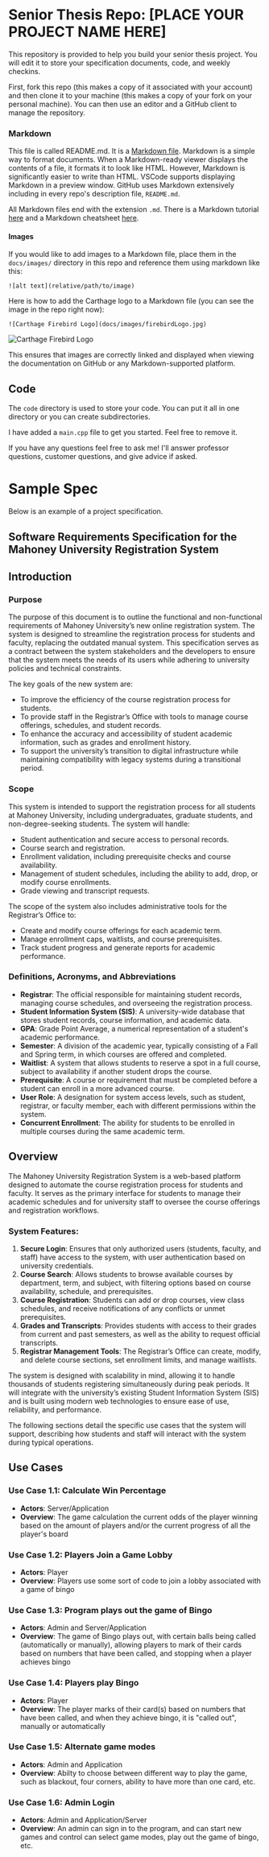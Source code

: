 # Senior Thesis Repo: [PLACE YOUR PROJECT NAME HERE]
This repository is provided to help you build your senior thesis project. You will edit it to store your specification documents, code, and weekly checkins.

First, fork this repo (this makes a copy of it associated with your account) and then clone it to your machine (this makes a copy of your fork on your personal machine). You can then use an editor and a GitHub client to manage the repository.

### Markdown
This file is called README.md. It is a [Markdown file](https://en.wikipedia.org/wiki/Markdown). Markdown is a simple way to format documents. When a Markdown-ready viewer displays the contents of a file, it formats it to look like HTML. However, Markdown is significantly easier to write than HTML. VSCode supports displaying Markdown in a preview window. GitHub uses Markdown extensively including in every repo's description file, ```README.md```.

All Markdown files end with the extension ```.md```. There is a Markdown tutorial [here](https://www.markdowntutorial.com/) and a Markdown cheatsheet [here](https://www.markdownguide.org/cheat-sheet/).

#### Images
If you would like to add images to a Markdown file, place them in the ```docs/images/``` directory in this repo and reference them using markdown like this:

```
![alt text](relative/path/to/image)
```

Here is how to add the Carthage logo to a Markdown file (you can see the image in the repo right now):

```
![Carthage Firebird Logo](docs/images/firebirdLogo.jpg)
```
![Carthage Firebird Logo](docs/images/firebirdLogo.jpg)

This ensures that images are correctly linked and displayed when viewing the documentation on GitHub or any Markdown-supported platform.

## Code
The ```code``` directory is used to store your code. You can put it all in one directory or you can create subdirectories.

I have added a ```main.cpp``` file to get you started. Feel free to remove it.

If you have any questions feel free to ask me! I'll answer professor questions, customer questions, and give advice if asked.

# Sample Spec

Below is an example of a project specification.  

## Software Requirements Specification for the Mahoney University Registration System

## Introduction

### Purpose
The purpose of this document is to outline the functional and non-functional requirements of Mahoney University’s new online registration system. The system is designed to streamline the registration process for students and faculty, replacing the outdated manual system. This specification serves as a contract between the system stakeholders and the developers to ensure that the system meets the needs of its users while adhering to university policies and technical constraints.

The key goals of the new system are:
- To improve the efficiency of the course registration process for students.
- To provide staff in the Registrar’s Office with tools to manage course offerings, schedules, and student records.
- To enhance the accuracy and accessibility of student academic information, such as grades and enrollment history.
- To support the university’s transition to digital infrastructure while maintaining compatibility with legacy systems during a transitional period.

### Scope
This system is intended to support the registration process for all students at Mahoney University, including undergraduates, graduate students, and non-degree-seeking students. The system will handle:
- Student authentication and secure access to personal records.
- Course search and registration.
- Enrollment validation, including prerequisite checks and course availability.
- Management of student schedules, including the ability to add, drop, or modify course enrollments.
- Grade viewing and transcript requests.

The scope of the system also includes administrative tools for the Registrar’s Office to:
- Create and modify course offerings for each academic term.
- Manage enrollment caps, waitlists, and course prerequisites.
- Track student progress and generate reports for academic performance.

### Definitions, Acronyms, and Abbreviations
- **Registrar**: The official responsible for maintaining student records, managing course schedules, and overseeing the registration process.
- **Student Information System (SIS)**: A university-wide database that stores student records, course information, and academic data.
- **GPA**: Grade Point Average, a numerical representation of a student's academic performance.
- **Semester**: A division of the academic year, typically consisting of a Fall and Spring term, in which courses are offered and completed.
- **Waitlist**: A system that allows students to reserve a spot in a full course, subject to availability if another student drops the course.
- **Prerequisite**: A course or requirement that must be completed before a student can enroll in a more advanced course.
- **User Role**: A designation for system access levels, such as student, registrar, or faculty member, each with different permissions within the system.
- **Concurrent Enrollment**: The ability for students to be enrolled in multiple courses during the same academic term.

## Overview
The Mahoney University Registration System is a web-based platform designed to automate the course registration process for students and faculty. It serves as the primary interface for students to manage their academic schedules and for university staff to oversee the course offerings and registration workflows.

### System Features:
1. **Secure Login**: Ensures that only authorized users (students, faculty, and staff) have access to the system, with user authentication based on university credentials.
2. **Course Search**: Allows students to browse available courses by department, term, and subject, with filtering options based on course availability, schedule, and prerequisites.
3. **Course Registration**: Students can add or drop courses, view class schedules, and receive notifications of any conflicts or unmet prerequisites.
4. **Grades and Transcripts**: Provides students with access to their grades from current and past semesters, as well as the ability to request official transcripts.
5. **Registrar Management Tools**: The Registrar’s Office can create, modify, and delete course sections, set enrollment limits, and manage waitlists.

The system is designed with scalability in mind, allowing it to handle thousands of students registering simultaneously during peak periods. It will integrate with the university’s existing Student Information System (SIS) and is built using modern web technologies to ensure ease of use, reliability, and performance.

The following sections detail the specific use cases that the system will support, describing how students and staff will interact with the system during typical operations.

## Use Cases

### Use Case 1.1: Calculate Win Percentage
- **Actors**: Server/Application
- **Overview**: The game calculation the current odds of the player winning based on the amount of players and/or the current progress of all the player's board

<!-- **Typical Course of Events**:
1. Page prompts for username and password.
2. User enters their username and password and hits enter/login.
3. System verifies that the username and password are correct.

**Alternative Courses**:
- **Step 3**: User and/or password are not correct.
  1. Displays error.
  2. Go back to step 1. -->

### Use Case 1.2: Players Join a Game Lobby
- **Actors**: Player
- **Overview**: Players use some sort of code to join a lobby associated with a game of bingo

<!-- **Typical Course of Events**:
1. Run Use Case 1.1, *Secure Login*.
2. Displays list of current and upcoming semesters.
3. Student selects a semester.
4. Displays departments actively offering courses in that semester.
5. Student selects a department.
6. Displays courses of that department from that semester that are currently offered.
7. Student selects a course.
8. Displays course details.

**Alternative Courses**:
- Any step: Student can start a new search at any time
  1. Student clicks "start new search."
  2. Go back to step 2. -->

### Use Case 1.3: Program plays out the game of Bingo
- **Actors**: Admin and Server/Application
- **Overview**: The game of Bingo plays out, with certain balls being called (automatically or manually), allowing players to mark of their cards based on numbers that have been called, and stopping when a player achieves bingo

<!-- **Typical Course of Events**:
1. Run Use Case 1.2, *Find a Course*.
2. Student clicks on "register for course" button.
3. Verify that student can take the course.
4. Display "You have successfully registered for 'insert course name here'."

**Alternative Courses**:
- **Step 4**: Student can't take course
  1. Displays "You cannot take this course, please contact the registrar for further information." -->

### Use Case 1.4: Players play Bingo
- **Actors**: Player
- **Overview**: The player marks of their card(s) based on numbers that have been called, and when they achieve bingo, it is "called out", manually or automatically 

<!-- **Typical Course of Events**:
1. Run Use Case 1.1, *Secure Login*.
2. Display previous semesters in which the student took course(s).
3. Student selects semester.
4. Displays courses and grades. -->

### Use Case 1.5: Alternate game modes 
- **Actors**: Admin and Application
- **Overview**: Abilty to choose between different way to play the game, such as blackout, four corners, ability to have more than one card, etc. 

<!-- **Typical Course of Events**:
1. Run Use Case 1.1, *Secure Login*.
2. Registrar selects "Create Section."
3. Display "Create Section" form.
4. Registrar submits form.
5. System verifies valid entry (no overlapping schedules/times).
6. Displays section details and successfully added.

**Alternative Courses**:
- **Step 6**: Entry invalid
  1. Display error.
  2. Go back to step 3. -->

### Use Case 1.6: Admin Login
- **Actors**: Admin and Application/Server
- **Overview**: An admin can sign in to the program, and can start new games and control can select game modes, play out the game of bingo, etc. 

<!-- **Typical Course of Events**:
1. Run Use Case 1.1, *Secure Login*.
2. Registrar selects "Modify section."
3. Displays all sections (with order options).
4. Choose section.
5. Display "Edit Form" with filled-in data.
6. Submit/verify data.
7. Display "Section successfully edited."

**Alternative Courses**:
- **Step 7**: Invalid Data
  1. Display Error.
  2. Go back to step 5. -->
